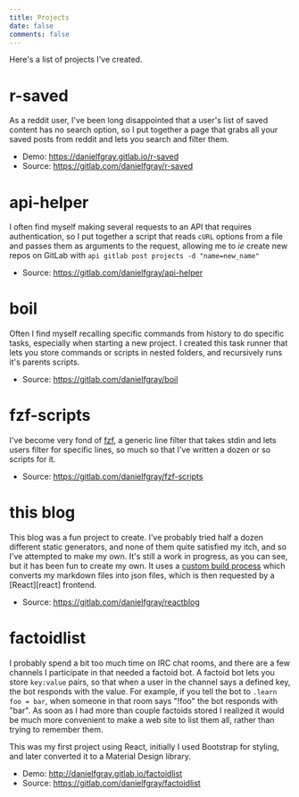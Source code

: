 ```yaml
---
title: Projects
date: false
comments: false
---
```


Here's a list of projects I've created.

# r-saved

As a reddit user, I've been long disappointed that a user's list of saved content has no search option, so I put together a page that grabs all your saved posts from reddit and lets you search and filter them.

* Demo: https://danielfgray.gitlab.io/r-saved
* Source: https://gitlab.com/danielfgray/r-saved

# api-helper

I often find myself making several requests to an API that requires authentication, so I put together a script that reads `cURL` options from a file and passes them as arguments to the request, allowing me to *ie* create new repos on GitLab with `api gitlab post projects -d "name=new_name"`

* Source: https://gitlab.com/danielfgray/api-helper

# boil

Often I find myself recalling specific commands from history to do specific tasks, especially when starting a new project. I created this task runner that lets you store commands or scripts in nested folders, and recursively runs it's parents scripts.

* Source: https://gitlab.com/danielfgray/boil

# fzf-scripts

I've become very fond of [fzf][fzf], a generic line filter that takes stdin and lets users filter for specific lines, so much so that I've written a dozen or so scripts for it.

[fzf]: https://github.com/junegunn/fzf

* Source: https://gitlab.com/danielfgray/fzf-scripts

# this blog

This blog was a fun project to create. I've probably tried half a dozen different static generators, and none of them quite satisfied my itch, and so I've attempted to make my own. It's still a work in progress, as you can see, but it has been fun to create my own. It uses a [custom build process][my-ssg] which converts my markdown files into json files, which is then requested by a [React][react] frontend. 

[my-ssg]: /computers/my-ssg

* Source: https://gitlab.com/danielfgray/reactblog

# factoidlist

I probably spend a bit too much time on IRC chat rooms, and there are a few channels I participate in that needed a factoid bot. A factoid bot lets you store `key:value` pairs, so that when a user in the channel says a defined key, the bot responds with the value. For example, if you tell the bot to `.learn foo = bar`, when someone in that room says "!foo" the bot responds with "bar". As soon as I had more than couple factoids stored I realized it would be much more convenient to make a web site to list them all, rather than trying to remember them.

This was my first project using React, initially I used Bootstrap for styling, and later converted it to a Material Design library.

* Demo: http://danielfgray.gitlab.io/factoidlist
* Source: https://gitlab.com/danielfgray/factoidlist
